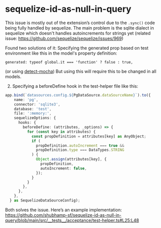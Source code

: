 # sequelize-id-as-null-in-query

This issue is mostly out of the extension’s control due to the `.sync()` code being fully handled by sequelize.
The main problem is the sqlite dialect in sequelize which doesn't handles autoincrements for strings yet (related issue: https://github.com/sequelize/sequelize/issues/969)

Found two solutions of it:
Specifying the generated prop based on test environment like this in the model's property definition:
```
generated: typeof global.it === 'function' ? false : true,
```
(or using [detect-mocha](https://www.npmjs.com/package/detect-mocha))
But using this will require this to be changed in all models.

2. Specifying a beforeDefine hook in the test-helper file like this:
```ts
app.bind(`datasources.config.${PgDataSource.dataSourceName}`).to({
    name: 'pg',
    connector: 'sqlite3',
    database: 'test',
    file: ':memory:',
    sequelizeOptions: {
      hooks: {
        beforeDefine: (attributes, _options) => {
          for (const key in attributes) {
            const propDefinition = attributes[key] as AnyObject;
            if (
              propDefinition.autoIncrement === true &&
              propDefinition.type === DataTypes.STRING
            ) {
              Object.assign(attributes[key], {
                propDefinition,
                autoIncrement: false,
              });
            }
          }
        },
      },
    },
  } as SequelizeDataSourceConfig);
```

Both solves the issue.
Here’s an example implementation:
https://github.com/shubhamp-sf/sequelize-id-as-null-in-query/blob/main/src/__tests__/acceptance/test-helper.ts#L25:L48
